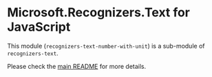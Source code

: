 # Microsoft.Recognizers.Text for JavaScript

This module (`recognizers-text-number-with-unit`) is a sub-module of `recognizers-text`.

Please check the [main README](https://github.com/Microsoft/Recognizers-Text/tree/master/JavaScript) for more details.